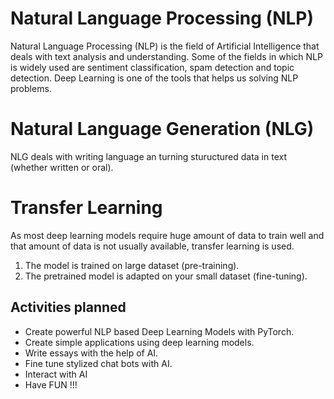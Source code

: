 # Natural Language Processing (NLP)

Natural Language Processing (NLP) is the field of Artificial Intelligence that deals with text analysis and understanding. Some of the fields in which NLP is widely used are sentiment classification, spam detection and topic detection. Deep Learning is one of the tools that helps us solving NLP problems.

# Natural Language Generation (NLG)
NLG deals with writing language an turning stuructured data in text (whether written or oral).

# Transfer Learning 
As most deep learning models require huge amount of data to train well and that amount of data is not usually available, transfer learning is used.

1. The model is trained on large dataset (pre-training).
2. The pretrained model is adapted on your small dataset (fine-tuning).

## Activities planned
* Create powerful NLP based Deep Learning Models with PyTorch.
* Create simple applications using deep learning models. 
* Write essays with the help of AI.
* Fine tune stylized chat bots with AI.
* Interact with AI 
* Have FUN !!!
